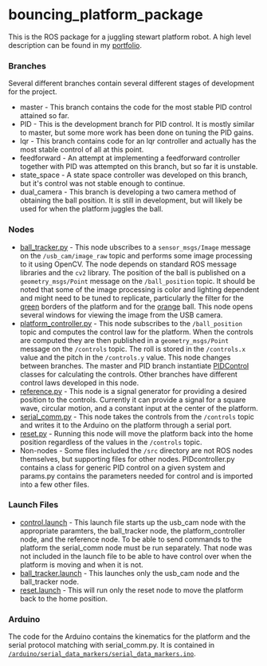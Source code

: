 # bouncing_platform_package
This is the ROS package for a juggling stewart platform robot. A high level description can be found in my [portfolio][drewb].

### Branches
Several different branches contain several different stages of development for the project.
* master - This branch contains the code for the most stable PID control attained so far.
* PID - This is the development branch for PID control. It is mostly similar to master, but some more work has been done on tuning the PID gains.
* lqr - This branch contains code for an lqr controller and actually has the most stable control of all at this point.
* feedforward - An attempt at implementing a feedforward controller together with PID was attempted on this branch, but so far it is unstable.
* state_space - A state space controller was developed on this branch, but it's control was not stable enough to continue.
* dual_camera - This branch is developing a two camera method of obtaining the ball position. It is still in development, but will likely be used for when the platform juggles the ball.

### Nodes
* [ball_tracker.py][ball] - This node ubscribes to a `sensor_msgs/Image` message on the `/usb_cam/image_raw` topic and performs some image processing to it using OpenCV. The node depends on standard ROS message libraries and the `cv2` library. The position of the ball is published on a `geometry_msgs/Point` message on the `/ball_position` topic. It should be noted that some of the image processing is color and lighting dependent and might need to be tuned to replicate, particularly the filter for the [green][grn] borders of the platform and for the [orange][orng] ball. This node opens several windows for viewing the image from the USB camera.
* [platform_controller.py][pc] - This node subscribes to the `/ball_position` topic and computes the control law for the platform. When the controls are computed they are then published in a `geometry_msgs/Point` message on the `/controls` topic. The roll is stored in the `/controls.x` value and the pitch in the `/controls.y` value. This node changes between branches. The master and PID branch instantiate [PIDControl][PID] classes for calculating the controls. Other branches have different control laws developed in this node.
* [reference.py][ref] - This node is a signal generator for providing a desired position to the controls. Currently it can provide a signal for a square wave, circular motion, and a constant input at the center of the platform.
* [serial_comm.py][ser] - This node takes the controls from the `/controls` topic and writes it to the Arduino on the platform through a serial port.
* [reset.py][res] - Running this node will move the platform back into the home position regardless of the values in the `/controls` topic.
* Non-nodes - Some files included the `/src` directory are not ROS nodes themselves, but supporting files for other nodes. PIDcontroller.py contains a class for generic PID control on a given system and params.py contains the parameters needed for control and is imported into a few other files.

### Launch Files
* [control.launch][ctrl] - This launch file starts up the usb_cam node with the appropriate paramters, the ball_tracker node, the platform_controller node, and the reference node. To be able to send commands to the platform the serial_comm node must be run separately. That node was not included in the launch file to be able to have control over when the platform is moving and when it is not.
* [ball_tracker.launch][bt] - This launches only the usb_cam node and the ball_tracker node.
* [reset.launch][reset] - This will run only the reset node to move the platform back to the home position.

### Arduino
The code for the Arduino contains the kinematics for the platform and the serial protocol matching with serial_comm.py. It is contained in [`/arduino/serial_data_markers/serial_data_markers.ino`][ard].




[drewb]:https://drewbwarren.github.io/drewbwarren.github.io/projects/2018/03/23/juggling-robot/
[ball]:https://github.com/drewbwarren/bouncing_platform_package/blob/master/src/ball_tracker.py
[grn]:https://github.com/drewbwarren/bouncing_platform_package/blob/master/src/ball_tracker.py#L124
[orng]:https://github.com/drewbwarren/bouncing_platform_package/blob/master/src/ball_tracker.py#L53
[ref]:https://github.com/drewbwarren/bouncing_platform_package/blob/master/src/reference.py
[pc]:https://github.com/drewbwarren/bouncing_platform_package/blob/master/src/platform_controller.py
[PID]:https://github.com/drewbwarren/bouncing_platform_package/blob/master/src/PIDcontroller.py
[ser]:https://github.com/drewbwarren/bouncing_platform_package/blob/master/src/serial_comm.py
[res]:https://github.com/drewbwarren/bouncing_platform_package/blob/master/src/reset.py
[ctrl]:https://github.com/drewbwarren/bouncing_platform_package/blob/master/launch/control.launch
[bt]:https://github.com/drewbwarren/bouncing_platform_package/blob/master/launch/ball_tracker.launch
[reset]:https://github.com/drewbwarren/bouncing_platform_package/blob/master/launch/reset.launch
[ard]:https://github.com/drewbwarren/bouncing_platform_package/blob/master/arduino/serial_data_markers/serial_data_markers.ino
